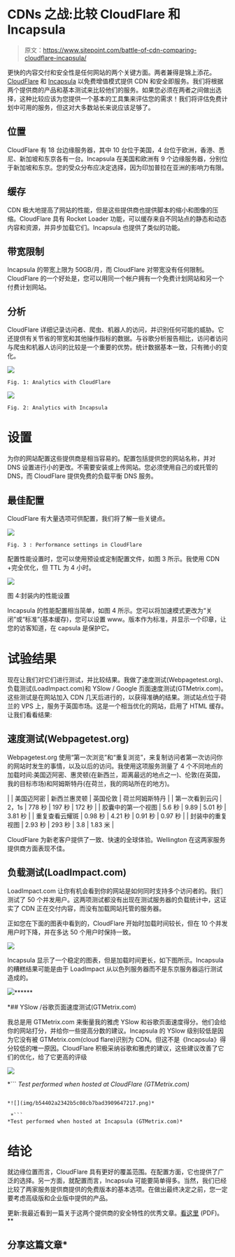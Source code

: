 # CDNs 之战:比较 CloudFlare 和 Incapsula

> 原文：<https://www.sitepoint.com/battle-of-cdn-comparing-cloudflare-incapsula/>

更快的内容交付和安全性是任何网站的两个关键方面。两者兼得是锦上添花。 [CloudFlare](https://www.cloudflare.com/your-websites-initial) 和 [Incapsula](http://www.incapsula.com/) 以免费增值模式提供 CDN 和安全即服务。我们将根据两个提供商的产品和基本测试来比较他们的服务。如果您必须在两者之间做出选择，这种比较应该为您提供一个基本的工具集来评估您的需求！我们将评估免费计划中可用的服务，但这对大多数站长来说应该足够了。

## 位置

CloudFlare 有 18 台边缘服务器，其中 10 台位于美国，4 台位于欧洲，香港、悉尼、新加坡和东京各有一台。Incapsula 在美国和欧洲有 9 个边缘服务器，分别位于新加坡和东京。您的受众分布应决定选择，因为印加普拉在亚洲的影响力有限。

## **缓存**

CDN 极大地提高了网站的性能，但是这些提供商也提供脚本的缩小和图像的压缩。CloudFlare 具有 Rocket Loader 功能，可以缓存来自不同站点的静态和动态内容和资源，并异步加载它们。Incapsula 也提供了类似的功能。

## **带宽限制**

Incapsula 的带宽上限为 50GB/月，而 CloudFlare 对带宽没有任何限制。CloudFlare 的一个好处是，您可以用同一个帐户拥有一个免费计划网站和另一个付费计划网站。

## **分析**

CloudFlare 详细记录访问者、爬虫、机器人的访问，并识别任何可能的威胁。它还提供有关节省的带宽和其他操作指标的数据。与谷歌分析报告相比，访问者访问与爬虫和机器人访问的比较是一个重要的优势。统计数据基本一致，只有微小的变化。

![](img/d270abd6b8ede8efa59d9dd95190b878.png)

```
Fig. 1: Analytics with CloudFlare
```

![](img/37dbf0aa8c55742126f5aacdcf8a621a.png)

```
Fig. 2: Analytics with Incapsula
```

# **设置**

为你的网站配置这些提供商是相当容易的。配置包括提供您的网站名称，并对 DNS 设置进行小的更改。不需要安装或上传网站。您必须使用自己的或托管的 DNS，而 CloudFlare 提供免费的负载平衡 DNS 服务。

## 最佳配置

CloudFlare 有大量选项可供配置，我们将了解一些关键点。

![](img/5e0c9a24c9692bd7f431b224bc29ae87.png)

```
Fig. 3 : Performance settings in CloudFlare
```

配置性能设置时，您可以使用预设或定制配置文件，如图 3 所示。我使用 CDN +完全优化，但 TTL 为 4 小时。

![](img/3649b64a88dd062a73180eb41e6f6d39.png)

图 4:封装内的性能设置

Incapsula 的性能配置相当简单，如图 4 所示。您可以将加速模式更改为“关闭”或“标准”(基本缓存)，您可以设置 www。版本作为标准，并显示一个印章，让您的访客知道，在 capsula 是保护它。 

# 试验结果

现在让我们对它们进行测试，并比较结果。我做了速度测试(Webpagetest.org)、负载测试(LoadImpact.com)和 YSlow / Google 页面速度测试(GTMetrix.com)。这些测试是在网站加入 CDN 几天后进行的，以获得准确的结果。测试站点位于荷兰的 VPS 上，服务于英国市场。这是一个相当优化的网站，启用了 HTML 缓存。让我们看看结果:

## 速度测试(Webpagetest.org)

Webpagetest.org 使用“第一次浏览”和“重复浏览”，来复制访问者第一次访问你的网站时发生的事情，以及以后的访问。我使用这项服务测量了 4 个不同地点的加载时间:美国迈阿密、惠灵顿(在新西兰，距离最远的地点之一)、伦敦(在英国，我的目标市场)和阿姆斯特丹(在荷兰，我的网站所在的地方)。

<colgroup><col style="width: 210px"> <col style="width: 118px"> <col style="width: 130px"> <col style="width: 165px"> <col style="width: 144px"></colgroup>
|  | 美国迈阿密 | 新西兰惠灵顿 | 英国伦敦 | 荷兰阿姆斯特丹 |
| 第一次看到云闪 | 2，1s | 778 秒 | 197 秒 | 172 秒 |
| 胶囊中的第一个视图 | 5.6 秒 | 9.89 | 5.01 秒 | 3.81 秒 |
| 重复查看云耀斑 | 0.98 秒 | 4.21 秒 | 0.91 秒 | 0.97 秒 |
| 封装中的重复视图 | 2.93 秒 | 293 秒 | 3.8 | 1.83 米 |

CloudFlare 为新老客户提供了一致、快速的全球体验。Wellington 在这两家服务提供商方面表现不佳。

## 负载测试(LoadImpact.com)

LoadImpact.com 让你有机会看到你的网站是如何同时支持多个访问者的。我们测试了 50 个并发用户。这两项测试都没有出现在测试服务器的负载统计中，这证实了 CDN 正在交付内容，而没有加载网站托管的服务器。

正如您在下面的图表中看到的，CloudFlare 开始时加载时间较长，但在 10 个并发用户时下降，并在多达 50 个用户时保持一致。

![](img/5ebf83b927d5576d2bd5e309ab46f136.png)

Incapsula 显示了一个稳定的图表，但是加载时间更长，如下图所示。Incapsula 的糟糕结果可能是由于 LoadImpact 从以色列服务器而不是东京服务器运行测试造成的。

![](img/f0db2ef53ebbb881b7a9bfde8fbbcf7c.png)******

 *## YSlow /谷歌页面速度测试(GTMetrix.com)

我总是用 GTMetrix.com 来衡量我的雅虎 YSlow 和谷歌页面速度得分。他们会给你的网站打分，并给你一些提高分数的建议。Incapsula 的 YSlow 级别较低是因为它没有被 GTMetrix.com(cloud flare)识别为 CDN。但这不是《Incapsula》得分较低的唯一原因。CloudFlare 积极采纳谷歌和雅虎的建议，这些建议改善了它们的优化，给了它更高的评级

![](img/eb50f8b5625b00e9a547b7b712f392ab.png)

 *```
*Test performed when hosted at CloudFlare (GTMetrix.com)* 
```

*![](img/b54402a2342b5c08cb7bad3909647217.png)*

 *```
*Test performed when hosted at Incapsula (GTMetrix.com)*
```

# **结论**

就边缘位置而言，CloudFlare 具有更好的覆盖范围。在配置方面，它也提供了广泛的选择。另一方面，就配置而言，Incapsula 可能要简单得多。当然，我们已经比较了两家服务提供商提供的免费版本的基本选项。在做出最终决定之前，您一定要考虑高级版和企业版中提供的产品。

更新:我最近看到一篇关于这两个提供商的安全特性的优秀文章。[看这里](http://www.tourney.se/downloads/Full-Review.pdf) (PDF)。** 

## **分享这篇文章***